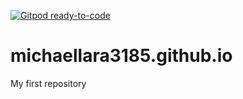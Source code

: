[![Gitpod ready-to-code](https://img.shields.io/badge/Gitpod-ready--to--code-blue?logo=gitpod)](https://gitpod.io/#https://github.com/michaellara3185/michaellara3185.github.io)

# michaellara3185.github.io
My first repository
